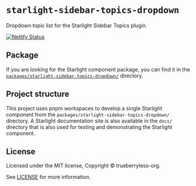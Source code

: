 # `starlight-sidebar-topics-dropdown`

Dropdown topic list for the Starlight Sidebar Topics plugin.

[![Netlify Status](https://api.netlify.com/api/v1/badges/95fcecc3-418d-41e7-877a-e83a40570be6/deploy-status)](https://app.netlify.com/sites/starlight-sidebar-topics-dropdown/deploys)

## Package

If you are looking for the Starlight component package, you can find it in the [`packages/starlight-sidebar-topics-dropdown/`](/packages/starlight-sidebar-topics-dropdown/) directory.

## Project structure

This project uses pnpm workspaces to develop a single Starlight component from the `packages/starlight-sidebar-topics-dropdown/` directory. A Starlight documentation site is also available in the `docs/` directory that is also used for testing and demonstrating the Starlight component.

## License

Licensed under the MIT license, Copyright © trueberryless-org.

See [LICENSE](/LICENSE) for more information.
